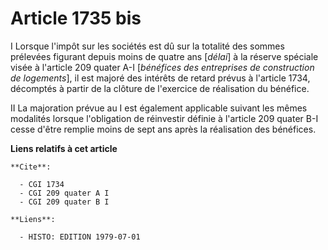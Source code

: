 # Article 1735 bis

I  Lorsque l'impôt sur les sociétés est dû sur la totalité des sommes prélevées figurant depuis moins de quatre ans [*délai*]
à la réserve spéciale visée à l'article 209 quater A-I [*bénéfices des entreprises de construction de logements*], il est
majoré des intérêts de retard prévus à l'article 1734, décomptés à partir de la clôture de l'exercice de réalisation du
bénéfice.

II  La majoration prévue au I est également applicable suivant les mêmes modalités lorsque l'obligation de réinvestir définie
à l'article 209 quater B-I cesse d'être remplie moins de sept ans après la réalisation des bénéfices.

**Liens relatifs à cet article**

	**Cite**:

	  - CGI 1734
	  - CGI 209 quater A I
	  - CGI 209 quater B I

	**Liens**:

	  - HISTO: EDITION 1979-07-01
